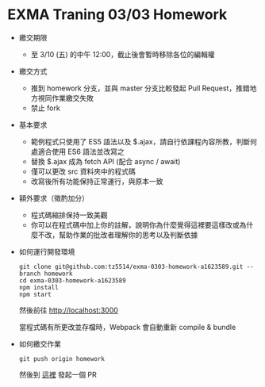 # EXMA Traning 03/03 Homework
* 繳交期限
  * 至 3/10 (五) 的中午 12:00，截止後會暫時移除各位的編輯權
* 繳交方式
  * 推到 homework 分支，並與 master 分支比較發起 Pull Request，推錯地方視同作業繳交失敗
  * 禁止 fork
* 基本要求
  * 範例程式只使用了 ES5 語法以及 $.ajax，請自行依課程內容所教，判斷何處適合使用 ES6 語法並改寫之
  * 替換 $.ajax 成為 fetch API (配合 async / await)
  * 僅可以更改 src 資料夾中的程式碼
  * 改寫後所有功能保持正常運行，與原本一致
* 額外要求（徵酌加分）
  * 程式碼縮排保持一致美觀
  * 你可以在程式碼中加上你的註解，說明你為什麼覺得這裡要這樣改或為什麼不改，幫助作業的批改者理解你的思考以及判斷依據

* 如何運行開發環境
  ```
  git clone git@github.com:tz5514/exma-0303-homework-a1623589.git --branch homework
  cd exma-0303-homework-a1623589
  npm install
  npm start
  ```
  然後前往 [http://localhost:3000](http://localhost:3000)
  
  當程式碼有所更改並存檔時，Webpack 會自動重新 compile & bundle
  
* 如何繳交作業
  ```
  git push origin homework
  ```
  然後到 [這裡](https://github.com/tz5514/exma-0303-homework-a1623589/compare/master...homework) 發起一個 PR
